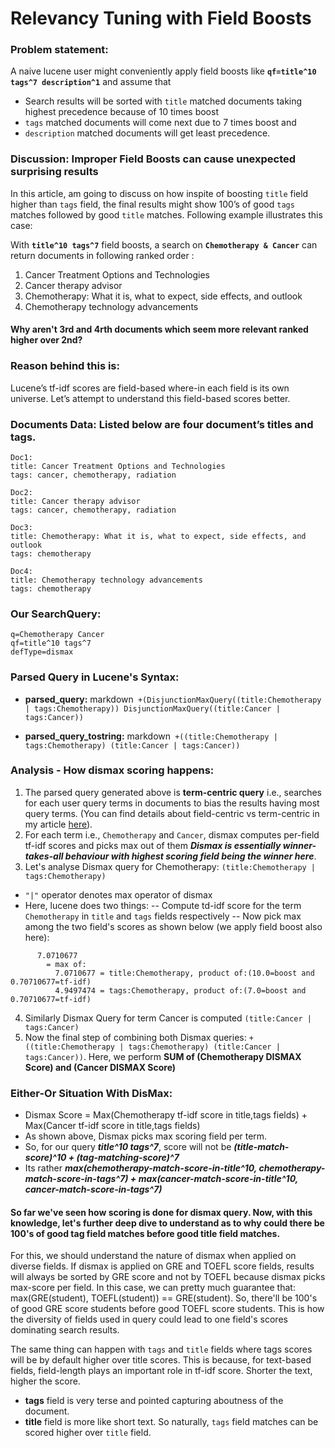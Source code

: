# Relevancy Tuning with Field Boosts

### Problem statement:
A naive lucene user might conveniently apply field boosts like **`qf=title^10 tags^7 description^1`** and assume that 
- Search results will be sorted with ```title``` matched documents taking highest precedence because of 10 times boost
- ```tags``` matched documents will come next due to 7 times boost and 
- ```description``` matched documents will get least precedence.

### Discussion: Improper Field Boosts can cause unexpected surprising results
In this article, am going to discuss on how inspite of boosting `title` field higher than `tags` field, the final results might show 100’s of good `tags` matches followed by good `title` matches. Following example illustrates this case: 

With **`title^10 tags^7`** field boosts, a search on **`Chemotherapy & Cancer`** can return documents in following ranked order :
1. Cancer Treatment Options and Technologies
2. Cancer therapy advisor
3. Chemotherapy: What it is, what to expect, side effects, and outlook
4. Chemotherapy technology advancements

#### Why aren't 3rd and 4rth documents which seem more relevant ranked higher over 2nd?

### Reason behind this is:
Lucene’s tf-idf scores are field-based where-in each field is its own universe.
Let’s attempt to understand this field-based scores better. 

### Documents Data: Listed below are four document’s titles and tags.
```
Doc1: 
title: Cancer Treatment Options and Technologies
tags: cancer, chemotherapy, radiation

Doc2:
title: Cancer therapy advisor
tags: cancer, chemotherapy, radiation

Doc3: 
title: Chemotherapy: What it is, what to expect, side effects, and outlook
tags: chemotherapy

Doc4:
title: Chemotherapy technology advancements
tags: chemotherapy
```

### Our SearchQuery:
```
q=Chemotherapy Cancer
qf=title^10 tags^7
defType=dismax
```

### Parsed Query in Lucene's Syntax:
- **parsed_query:** 
markdown```
   +(DisjunctionMaxQuery((title:Chemotherapy | tags:Chemotherapy))
     DisjunctionMaxQuery((title:Cancer | tags:Cancer))```
     
- **parsed_query_tostring:**
markdown```
    +((title:Chemotherapy | tags:Chemotherapy)
     (title:Cancer | tags:Cancer))```

### Analysis - How dismax scoring happens:
1. The parsed query generated above is **term-centric query** i.e., searches for each user query terms in documents to bias the results having most query terms. (You can find details about field-centric vs term-centric in my article [here](https://spoddutur.github.io/my-notes/solr3)).
2. For each term i.e., ```Chemotherapy``` and ```Cancer```, dismax computes per-field tf-idf scores and picks max out of them _**Dismax is essentially winner-takes-all behaviour with highest scoring field being the winner here**_.
3. Let's analyse Dismax query for Chemotherapy:  ```(title:Chemotherapy | tags:Chemotherapy)```
  - ```"|"``` operator denotes max operator of dismax
  - Here, lucene does two things:
    -- Compute td-idf score for the term ```Chemotherapy``` in ```title``` and ```tags``` fields respectively
    -- Now pick max among the two field's scores as shown below (we apply field boost also here):
```
      7.0710677 
      	= max of:
      	  7.0710677 = title:Chemotherapy, product of:(10.0=boost and 0.70710677=tf-idf)
      	  4.9497474 = tags:Chemotherapy, product of:(7.0=boost and 0.70710677=tf-idf)
```
4. Similarly Dismax Query for term Cancer is computed  ```(title:Cancer | tags:Cancer)```
5. Now the final step of combining both Dismax queries: ```+((title:Chemotherapy | tags:Chemotherapy) (title:Cancer | tags:Cancer))```. Here, we perform **SUM of (Chemotherapy DISMAX Score) and (Cancer DISMAX Score)**

### Either-Or Situation With DisMax:
- Dismax Score = Max(Chemotherapy tf-idf score in title,tags fields) + Max(Cancer tf-idf score in title,tags fields)
- As shown above, Dismax picks max scoring field per term.
- So, for our query _**title^10 tags^7**_, score will not be _**(title-match-score)^10 + (tag-matching-score)^7**_ 
- Its rather _**max(chemotherapy-match-score-in-title^10, chemotherapy-match-score-in-tags^7) + max(cancer-match-score-in-title^10, cancer-match-score-in-tags^7)**_

#### So far we've seen how scoring is done for dismax query. Now, with this knowledge, let's further deep dive to understand as to why could there be 100's of good tag field matches before good title field matches.

For this, we should understand the nature of dismax when applied on diverse fields. If dismax is applied on GRE and TOEFL score fields, results will always be sorted by GRE score and not by TOEFL because dismax picks max-score per field. In this case, we can pretty much guarantee that: max(GRE(student), TOEFL(student)) == GRE(student). So, there'll be 100's of good GRE score students before good TOEFL score students. This is how the diversity of fields used in query could lead to one field's scores dominating search results.

The same thing can happen with ```tags``` and ```title``` fields where tags scores will be by default higher over title scores. This is because, for text-based fields, field-length plays an important role in tf-idf score. Shorter the text, higher the score.
- **tags** field is very terse and pointed capturing aboutness of the document. 
- **title** field is more like short text.
So naturally, ```tags``` field matches can be scored higher over ```title``` field.



